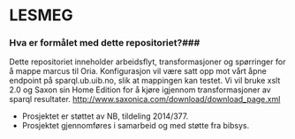 # LESMEG #

### Hva er formålet med dette repositoriet?###

Dette repositoriet inneholder arbeidsflyt, transformasjoner og spørringer for å mappe marcus til Oria. Konfigurasjon vil være satt opp mot vårt åpne endpoint på sparql.ub.uib.no, slik at mappingen kan testet. Vi vil bruke xslt 2.0  og Saxon sin Home Edition for å kjøre igjennom transformasjoner av sparql resultater. http://www.saxonica.com/download/download_page.xml 

* Prosjektet er støttet av NB, tildeling 2014/377.
* Prosjektet gjennomføres i samarbeid og med støtte fra bibsys.